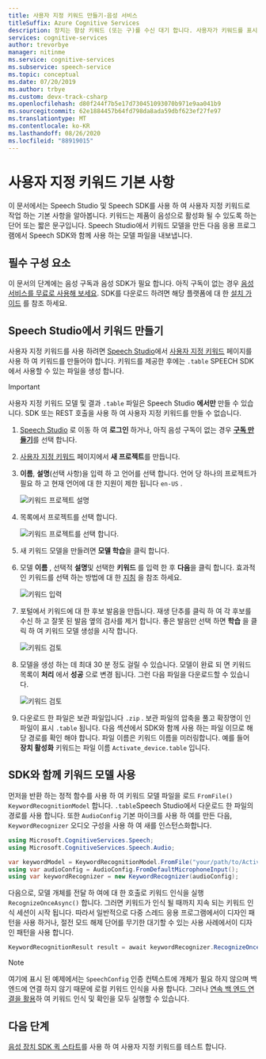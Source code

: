 ```yaml
---
title: 사용자 지정 키워드 만들기-음성 서비스
titleSuffix: Azure Cognitive Services
description: 장치는 항상 키워드 (또는 구)를 수신 대기 합니다. 사용자가 키워드를 표시 하면 장치는 사용자가 말하기를 중단할 때까지 모든 후속 오디오를 클라우드로 보냅니다. 키워드를 사용자 지정 하는 것은 장치를 차별화 하 고 브랜딩을 강화 하는 효과적인 방법입니다.
services: cognitive-services
author: trevorbye
manager: nitinme
ms.service: cognitive-services
ms.subservice: speech-service
ms.topic: conceptual
ms.date: 07/20/2019
ms.author: trbye
ms.custom: devx-track-csharp
ms.openlocfilehash: d80f244f7b5e17d730451093070b971e9aa041b9
ms.sourcegitcommit: 62e1884457b64fd798da8ada59dbf623ef27fe97
ms.translationtype: MT
ms.contentlocale: ko-KR
ms.lasthandoff: 08/26/2020
ms.locfileid: "88919015"
---
```

# <a name="custom-keyword-basics"></a>사용자 지정 키워드 기본 사항

이 문서에서는 Speech Studio 및 Speech SDK를 사용 하 여 사용자 지정 키워드로 작업 하는 기본 사항을 알아봅니다. 키워드는 제품이 음성으로 활성화 될 수 있도록 하는 단어 또는 짧은 문구입니다. Speech Studio에서 키워드 모델을 만든 다음 응용 프로그램에서 Speech SDK와 함께 사용 하는 모델 파일을 내보냅니다.

## <a name="prerequisites"></a>필수 구성 요소

이 문서의 단계에는 음성 구독과 음성 SDK가 필요 합니다. 아직 구독이 없는 경우 [음성 서비스를 무료로 사용해 보세요](get-started.md). SDK를 다운로드 하려면 해당 플랫폼에 대 한 [설치 가이드](quickstarts/setup-platform.md) 를 참조 하세요.

## <a name="create-a-keyword-in-speech-studio"></a>Speech Studio에서 키워드 만들기

사용자 지정 키워드를 사용 하려면 [Speech Studio](https://aka.ms/sdsdk-speechportal)에서 [사용자 지정 키워드](https://aka.ms/sdsdk-wakewordportal) 페이지를 사용 하 여 키워드를 만들어야 합니다. 키워드를 제공한 후에는 `.table` SPEECH SDK에서 사용할 수 있는 파일을 생성 합니다.

> [!IMPORTANT]
> 사용자 지정 키워드 모델 및 결과 `.table` 파일은 Speech Studio **에서만** 만들 수 있습니다.
> SDK 또는 REST 호출을 사용 하 여 사용자 지정 키워드를 만들 수 없습니다.

1. [Speech Studio](https://aka.ms/sdsdk-speechportal) 로 이동 하 여 **로그인** 하거나, 아직 음성 구독이 없는 경우 [**구독 만들기**](https://go.microsoft.com/fwlink/?linkid=2086754)를 선택 합니다.

1. [사용자 지정 키워드](https://aka.ms/sdsdk-wakewordportal) 페이지에서 **새 프로젝트**를 만듭니다. 

1. **이름**, **설명**(선택 사항)을 입력 하 고 언어를 선택 합니다. 언어 당 하나의 프로젝트가 필요 하 고 현재 언어에 대 한 지원이 제한 됩니다 `en-US` .

    ![키워드 프로젝트 설명](media/custom-keyword/custom-kws-portal-new-project.png)

1. 목록에서 프로젝트를 선택 합니다. 

    ![키워드 프로젝트를 선택 합니다.](media/custom-keyword/custom-kws-portal-project-list.png)

1. 새 키워드 모델을 만들려면 **모델 학습**을 클릭 합니다.

1. 모델 **이름** , 선택적 **설명**및 선택한 **키워드** 를 입력 한 후 **다음**을 클릭 합니다. 효과적인 키워드를 선택 하는 방법에 대 한 [지침](speech-devices-sdk-kws-guidelines.md#choose-an-effective-keyword) 을 참조 하세요.

    ![키워드 입력](media/custom-keyword/custom-kws-portal-new-model.png)

1. 포털에서 키워드에 대 한 후보 발음을 만듭니다. 재생 단추를 클릭 하 여 각 후보를 수신 하 고 잘못 된 발음 옆의 검사를 제거 합니다. 좋은 발음만 선택 하면 **학습** 을 클릭 하 여 키워드 모델 생성을 시작 합니다. 

    ![키워드 검토](media/custom-keyword/custom-kws-portal-choose-prons.png)

1. 모델을 생성 하는 데 최대 30 분 정도 걸릴 수 있습니다. 모델이 완료 되 면 키워드 목록이 **처리** 에서 **성공** 으로 변경 됩니다. 그런 다음 파일을 다운로드할 수 있습니다.

    ![키워드 검토](media/custom-keyword/custom-kws-portal-download-model.png)

1. 다운로드 한 파일은 보관 파일입니다 `.zip` . 보관 파일의 압축을 풀고 확장명이 인 파일이 표시 `.table` 됩니다. 다음 섹션에서 SDK와 함께 사용 하는 파일 이므로 해당 경로를 확인 해야 합니다. 파일 이름은 키워드 이름을 미러링합니다. 예를 들어 **장치 활성화** 키워드는 파일 이름 `Activate_device.table` 입니다.

## <a name="use-a-keyword-model-with-the-sdk"></a>SDK와 함께 키워드 모델 사용

먼저을 반환 하는 정적 함수를 사용 하 여 키워드 모델 파일을 로드 `FromFile()` `KeywordRecognitionModel` 합니다. `.table`Speech Studio에서 다운로드 한 파일의 경로를 사용 합니다. 또한 `AudioConfig` 기본 마이크를 사용 하 여를 만든 다음, `KeywordRecognizer` 오디오 구성을 사용 하 여 새를 인스턴스화합니다.

```csharp
using Microsoft.CognitiveServices.Speech;
using Microsoft.CognitiveServices.Speech.Audio;

var keywordModel = KeywordRecognitionModel.FromFile("your/path/to/Activate_device.table");
using var audioConfig = AudioConfig.FromDefaultMicrophoneInput();
using var keywordRecognizer = new KeywordRecognizer(audioConfig);
```

다음으로, 모델 개체를 전달 하 여에 대 한 호출로 키워드 인식을 실행 `RecognizeOnceAsync()` 합니다. 그러면 키워드가 인식 될 때까지 지속 되는 키워드 인식 세션이 시작 됩니다. 따라서 일반적으로 다중 스레드 응용 프로그램에서이 디자인 패턴을 사용 하거나, 절전 모드 해제 단어를 무기한 대기할 수 있는 사용 사례에서이 디자인 패턴을 사용 합니다.

```csharp
KeywordRecognitionResult result = await keywordRecognizer.RecognizeOnceAsync(keywordModel);
```

> [!NOTE]
> 여기에 표시 된 예제에서는 `SpeechConfig` 인증 컨텍스트에 개체가 필요 하지 않으며 백 엔드에 연결 하지 않기 때문에 로컬 키워드 인식을 사용 합니다. 그러나 [연속 백 엔드 연결을 활용](https://docs.microsoft.com/azure/cognitive-services/speech-service/tutorial-voice-enable-your-bot-speech-sdk#view-the-source-code-that-enables-keyword)하 여 키워드 인식 및 확인을 모두 실행할 수 있습니다.

## <a name="next-steps"></a>다음 단계

[음성 장치 SDK 퀵 스타트](https://aka.ms/sdsdk-quickstart)를 사용 하 여 사용자 지정 키워드를 테스트 합니다.
